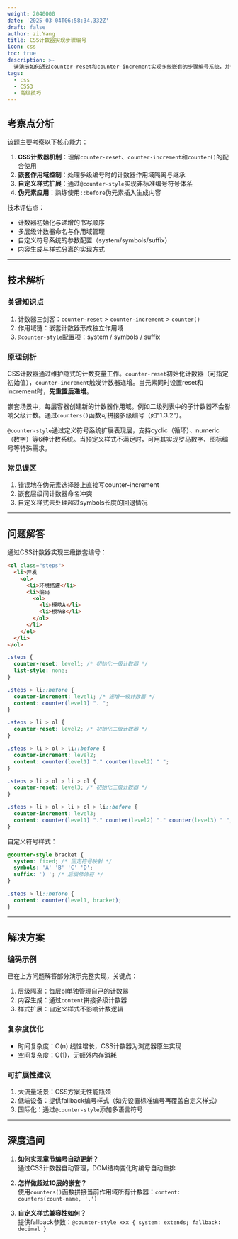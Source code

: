 ```yaml
---
weight: 2040000
date: '2025-03-04T06:58:34.332Z'
draft: false
author: zi.Yang
title: CSS计数器实现步骤编号
icon: css
toc: true
description: >-
  请演示如何通过counter-reset和counter-increment实现多级嵌套的步骤编号系统，并说明如何通过@counter-style自定义编号符号样式。
tags:
  - css
  - CSS3
  - 高级技巧
---
```


## 考察点分析

该题主要考察以下核心能力：

1. **CSS计数器机制**：理解`counter-reset`、`counter-increment`和`counter()`的配合使用
2. **嵌套作用域控制**：处理多级编号时的计数器作用域隔离与继承
3. **自定义样式扩展**：通过`@counter-style`实现非标准编号符号体系
4. **伪元素应用**：熟练使用`::before`伪元素插入生成内容

技术评估点：

- 计数器初始化与递增的书写顺序
- 多层级计数器命名与作用域管理
- 自定义符号系统的参数配置（system/symbols/suffix）
- 内容生成与样式分离的实现方式

---

## 技术解析

### 关键知识点

1. 计数器三剑客：`counter-reset` > `counter-increment` > `counter()`
2. 作用域链：嵌套计数器形成独立作用域
3. `@counter-style`配置项：system / symbols / suffix

### 原理剖析

CSS计数器通过维护隐式的计数变量工作。`counter-reset`初始化计数器（可指定初始值），`counter-increment`触发计数器递增。当元素同时设置reset和increment时，**先重置后递增**。

嵌套场景中，每层容器创建新的计数器作用域。例如二级列表中的子计数器不会影响父级计数。通过`counters()`函数可拼接多级编号（如"1.3.2"）。

`@counter-style`通过定义符号系统扩展表现层，支持cyclic（循环）、numeric（数字）等6种计数系统。当预定义样式不满足时，可用其实现罗马数字、图标编号等特殊需求。

### 常见误区

1. 错误地在伪元素选择器上直接写counter-increment
2. 嵌套层级间计数器命名冲突
3. 自定义样式未处理超过symbols长度的回退情况

---

## 问题解答

通过CSS计数器实现三级嵌套编号：

```html
<ol class="steps">
  <li>开发
    <ol>
      <li>环境搭建</li>
      <li>编码
        <ol>
          <li>模块A</li>
          <li>模块B</li>
        </ol>
      </li>
    </ol>
  </li>
</ol>
```

```css
.steps {
  counter-reset: level1; /* 初始化一级计数器 */
  list-style: none;
}

.steps > li::before {
  counter-increment: level1; /* 递增一级计数器 */
  content: counter(level1) ". ";
}

.steps > li > ol {
  counter-reset: level2; /* 初始化二级计数器 */
}

.steps > li > ol > li::before {
  counter-increment: level2;
  content: counter(level1) "." counter(level2) " ";
}

.steps > li > ol > li > ol {
  counter-reset: level3; /* 初始化三级计数器 */
}

.steps > li > ol > li > ol > li::before {
  counter-increment: level3;
  content: counter(level1) "." counter(level2) "." counter(level3) " ";
}
```

自定义符号样式：

```css
@counter-style bracket {
  system: fixed; /* 固定符号映射 */
  symbols: 'A' 'B' 'C' 'D'; 
  suffix: ') '; /* 后缀修饰符 */
}

.steps > li::before {
  content: counter(level1, bracket);
}
```

---

## 解决方案

### 编码示例

已在上方问题解答部分演示完整实现，关键点：

1. 层级隔离：每层ol单独管理自己的计数器
2. 内容生成：通过`content`拼接多级计数器
3. 样式扩展：自定义样式不影响计数逻辑

### 复杂度优化

- 时间复杂度：O(n) 线性增长，CSS计数器为浏览器原生实现
- 空间复杂度：O(1)，无额外内存消耗

### 可扩展性建议

1. 大流量场景：CSS方案无性能瓶颈
2. 低端设备：提供fallback编号样式（如先设置标准编号再覆盖自定义样式）
3. 国际化：通过`@counter-style`添加多语言符号

---

## 深度追问

1. **如何实现章节编号自动更新？**  
   通过CSS计数器自动管理，DOM结构变化时编号自动重排

2. **怎样做超过10层的嵌套？**  
   使用`counters()`函数拼接当前作用域所有计数器：`content: counters(count-name, '.')`

3. **自定义样式兼容性如何？**  
   提供fallback参数：`@counter-style xxx { system: extends; fallback: decimal }`
